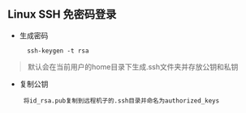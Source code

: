 ## Linux SSH 免密码登录


- 生成密码

		ssh-keygen -t rsa
		
>  默认会在当前用户的home目录下生成.ssh文件夹并存放公钥和私钥

-  复制公钥

		将id_rsa.pub复制到远程机子的.ssh目录并命名为authorized_keys	


			

